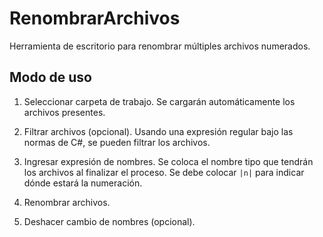 # RenombrarArchivos
Herramienta de escritorio para renombrar múltiples archivos numerados.

## Modo de uso
1. Seleccionar carpeta de trabajo.
Se cargarán automáticamente los archivos presentes.

2. Filtrar archivos (opcional).
Usando una expresión regular bajo las normas de C#, se pueden filtrar los archivos.

3. Ingresar expresión de nombres.
Se coloca el nombre tipo que tendrán los archivos al finalizar el proceso. Se debe colocar `|n|` para indicar dónde estará la numeración.

4. Renombrar archivos.

5. Deshacer cambio de nombres (opcional).
